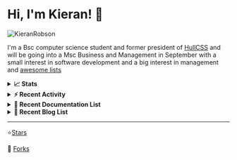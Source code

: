 
# Hi, I'm Kieran! 👋  

<p>
    <img src="https://komarev.com/ghpvc/?username=KieranRobson" alt="KieranRobson"/>       
</p>

I'm a Bsc computer science student and former president of [HullCSS](https://hullcss.org) and will be going into a Msc Business and Management in September with a small interest in software development and a big interest in management and [awesome lists](https://github.com/sindresorhus/awesome)

<!-- Stats -->
<details>
<summary><b>📈 Stats</b></summary>

![Metrics](assets/metrics.plugin.activity.svg) 

</details>


<!-- Recenet Activity -->
<details>
<summary><b>⚡ Recent Activity</b></summary>

<!--START_SECTION:activity-->
1. 💪 Opened PR [#182](https://github.com/techno-tim/littlelink-server/pull/182) in [techno-tim/littlelink-server](https://github.com/techno-tim/littlelink-server)
2. 🗣 Commented on [#93](https://github.com/techno-tim/littlelink-server/issues/93) in [techno-tim/littlelink-server](https://github.com/techno-tim/littlelink-server)
3. 🗣 Commented on [#3144](https://github.com/awesome-selfhosted/awesome-selfhosted/issues/3144) in [awesome-selfhosted/awesome-selfhosted](https://github.com/awesome-selfhosted/awesome-selfhosted)
4. 💪 Opened PR [#3145](https://github.com/awesome-selfhosted/awesome-selfhosted/pull/3145) in [awesome-selfhosted/awesome-selfhosted](https://github.com/awesome-selfhosted/awesome-selfhosted)
5. 💪 Opened PR [#3140](https://github.com/awesome-selfhosted/awesome-selfhosted/pull/3140) in [awesome-selfhosted/awesome-selfhosted](https://github.com/awesome-selfhosted/awesome-selfhosted)
6. 💪 Opened PR [#3139](https://github.com/awesome-selfhosted/awesome-selfhosted/pull/3139) in [awesome-selfhosted/awesome-selfhosted](https://github.com/awesome-selfhosted/awesome-selfhosted)
7. 🗣 Commented on [#174](https://github.com/techno-tim/littlelink-server/issues/174) in [techno-tim/littlelink-server](https://github.com/techno-tim/littlelink-server)
8. 🗣 Commented on [#175](https://github.com/techno-tim/littlelink-server/issues/175) in [techno-tim/littlelink-server](https://github.com/techno-tim/littlelink-server)
9. 🗣 Commented on [#3133](https://github.com/awesome-selfhosted/awesome-selfhosted/issues/3133) in [awesome-selfhosted/awesome-selfhosted](https://github.com/awesome-selfhosted/awesome-selfhosted)
10. 🗣 Commented on [#3133](https://github.com/awesome-selfhosted/awesome-selfhosted/issues/3133) in [awesome-selfhosted/awesome-selfhosted](https://github.com/awesome-selfhosted/awesome-selfhosted)
<!--END_SECTION:activity-->

More Activity [Here](pages/RECENT-ACTIVITY.md)
</details>



<!-- Recent Documentation List -->
<details>
  <summary><b>📰 Recent Documentation List</b></summary>
    <p>
        
<!-- BLOG-POST-LIST:START -->
- [What I Run On My VPS](https://blog.kieranrobson.com//posts/What-I-Run-On-My-VPS/)
<!-- BLOG-POST-LIST:END -->

</p>
</details>

<!-- Recent Documentation List -->
<details>
  <summary><b>📰 Recent Blog List</b></summary>
    <p>
        
<!-- BLOG-POST-LIST:START -->
<!-- BLOG-POST-LIST:END -->

</p>
</details>


-----
⭐[Stars](pages/STARRED-REPOS.md)

🍴 [Forks](https://github.com/forks-by-kieran)